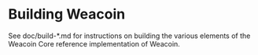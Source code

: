 Building Weacoin
================

See doc/build-*.md for instructions on building the various
elements of the Weacoin Core reference implementation of Weacoin.
